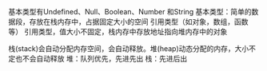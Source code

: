 基本类型有Undefined、Null、Boolean、Number 和String
基本类型：简单的数据段，存放在栈内存中，占据固定大小的空间
引用类型（如对象，数组，函数等）
引用类型，值大小不固定，栈内存中存放地址指向堆内存中的对象

栈(stack)会自动分配内存空间，会自动释放。堆(heap)动态分配的内存，大小不定也不会自动释放
堆：队列优先，先进先出
栈：先进后出